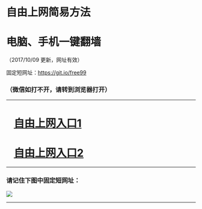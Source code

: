 ﻿# 自由上网简易方法

# 电脑、手机一键翻墙

（2017/10/09 更新，网址有效）

固定短网址：https://git.io/free99

### （微信如打不开，请转到浏览器打开）


***





# &nbsp;&nbsp; <a href="http://ft6201731.fwq-tz-1001.info/fwqtz01.html?t=10090015813 " target="_blank">自由上网入口1</a>
# &nbsp;&nbsp; <a href="http://ft2600632194.fwq-tz-1002.info/fwqtz02.html?t=100900125383 " target="_blank">自由上网入口2</a>
***

### 请记住下图中固定短网址：

<img src="https://s3-us-west-2.amazonaws.com/fwq-1001/yjfq-20170905okok.png" /> 


***

